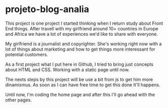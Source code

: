# projeto-blog-analia

This project is one project I started thinking when I return study about Front End things. After travell with my girlfriend around 10+ countries in Europe and Africa we have a lot of experiences we'd like to share with everyone.

My girlfriend is a journalist and copyrighter. She's working right now with a lot of things about marketing and how to get things more interessant for potential customers.

As a first project what I put here in Github, I tried to bring just concepts about HTML and CSS. Working with a static page until now.

The nexts steps by this project will be use a bit from js to get him more dinamismus. As soon as I can have free time to get this done It'll happens.


Until now, I'm coding the home page and after this I'll go ahead with the other pages.
